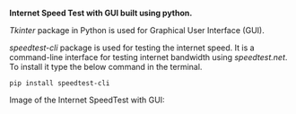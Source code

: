 **Internet Speed Test with GUI built using python.**

*Tkinter* package in Python is used for Graphical User Interface (GUI).

*speedtest-cli* package is used for testing the internet speed. It is a command-line interface for testing internet bandwidth using *speedtest.net*. <br/>
To install it type the below command in the terminal. <br/>

```
pip install speedtest-cli
```

Image of the Internet SpeedTest with  GUI:
